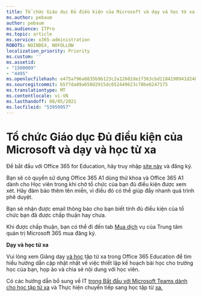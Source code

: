 ```yaml
---
title: Tổ chức Giáo dục Đủ điều kiện của Microsoft và dạy và học từ xa
ms.author: pebaum
author: pebaum
ms.audience: ITPro
ms.topic: article
ms.service: o365-administration
ROBOTS: NOINDEX, NOFOLLOW
localization_priority: Priority
ms.custom: ''
ms.assetid:
- "1500009"
- "4495"
ms.openlocfilehash: e475a796a8835b9b123c2a12602de1f363cbd1184190941d24893211c350872b
ms.sourcegitcommit: b5f7da89a650d2915dc652449623c78be6247175
ms.translationtype: MT
ms.contentlocale: vi-VN
ms.lasthandoff: 08/05/2021
ms.locfileid: "53959957"
---
```

# <a name="microsoft-qualified-academic-institution-and-remote-teaching-and-learning"></a>Tổ chức Giáo dục Đủ điều kiện của Microsoft và dạy và học từ xa

Để bắt đầu với Office 365 for Education, hãy truy nhập [site này](https://www.microsoft.com/microsoft-365/academic/compare-office-365-education-plans) và đăng ký.

Bạn sẽ có quyền sử dụng Office 365 A1 dùng thử khoa và Office 365 A1 dành cho Học viên trong khi chờ tổ chức của bạn đủ điều kiện được xem xét. Hãy đảm bảo thêm tên miền, vì điều đó có thể giúp đẩy nhanh quá trình phê duyệt.

Bạn sẽ nhận được email thông báo cho bạn biết tính đủ điều kiện của tổ chức bạn đã được chấp thuận hay chưa.  

Khi được chấp thuận, bạn có thể đi đến tab [Mua dịch](https://admin.microsoft.com/Adminportal/Home#/catalog) vụ của Trung tâm quản trị Microsoft 365 mua đăng ký.

**Dạy và học từ xa**

Vui lòng xem Giảng dạy [và học](https://support.office.com/article/remote-teaching-and-learning-in-office-365-education-f651ccae-7b65-478b-8366-51bb884025c4) tập từ xa trong Office 365 Education để tìm hiểu hướng dẫn cập nhật nhất về việc thiết lập kế hoạch bài học cho trường học của bạn, họp ảo và chia sẻ nội dung với học viên.

Có các hướng dẫn bổ sung về IT [trong Bắt đầu với Microsoft Teams dành cho học tập từ xa](https://docs.microsoft.com/MicrosoftTeams/remote-learning-edu) và Thực hiện chuyển tiếp sang học tập từ [xa.](https://www.microsoft.com/education/remote-learning)
